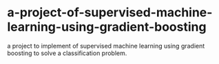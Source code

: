 # a-project-of-supervised-machine-learning-using-gradient-boosting
a project to implement of supervised machine learning using gradient boosting to solve a classification problem.
